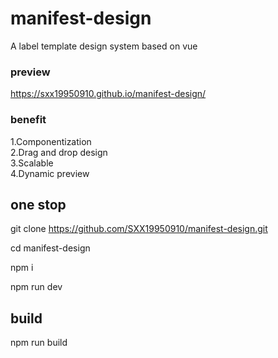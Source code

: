 # manifest-design
A label template design system based on vue

### preview
https://sxx19950910.github.io/manifest-design/

### benefit
1.Componentization<br/>
2.Drag and drop design<br/>
3.Scalable<br/>
4.Dynamic preview<br/>
## one stop
git clone https://github.com/SXX19950910/manifest-design.git <br/>

cd manifest-design<br/>

npm i<br/>

npm run dev

## build
npm run build
